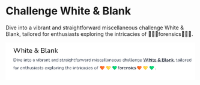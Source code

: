 # Challenge White & Blank


Dive into a vibrant and straightforward miscellaneous challenge White & Blank, tailored for enthusiasts exploring the intricacies of 🧡💛💚forensics🧡💛💚.

![Alt text](image.png)



